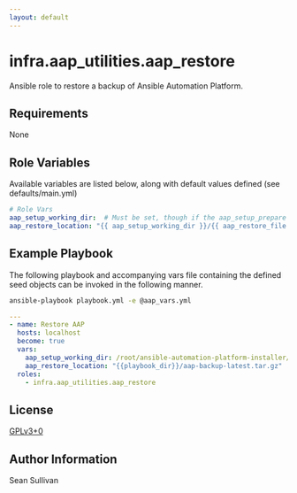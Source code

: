 ```yaml
---
layout: default
---
```


# infra.aap_utilities.aap\_restore

Ansible role to restore a backup of Ansible Automation Platform.

## Requirements

None

## Role Variables

Available variables are listed below, along with default values defined (see defaults/main.yml)

```yaml
# Role Vars
aap_setup_working_dir:  # Must be set, though if the aap_setup_prepare role has been run prior, a fact will be set.
aap_restore_location: "{{ aap_setup_working_dir }}/{{ aap_restore_file }}"
```

## Example Playbook

The following playbook and accompanying vars file containing the defined seed objects can be invoked in the following manner.

```sh
ansible-playbook playbook.yml -e @aap_vars.yml
```

```yaml
---
- name: Restore AAP
  hosts: localhost
  become: true
  vars:
    aap_setup_working_dir: /root/ansible-automation-platform-installer/
    aap_restore_location: "{{playbook_dir}}/aap-backup-latest.tar.gz"
  roles:
    - infra.aap_utilities.aap_restore
```

## License

[GPLv3+0](https://github.com/redhat-cop/aap_utilities#licensing)

## Author Information

Sean Sullivan
